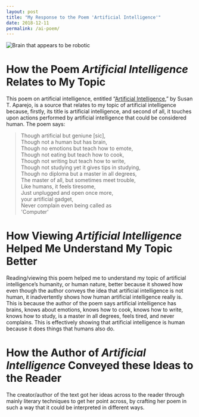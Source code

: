 ```yaml
---
layout: post
title: "My Response to the Poem 'Artificial Intelligence'"
date: 2018-12-11
permalink: /ai-poem/
---
```


![Brain that appears to be robotic](https://c1.staticflickr.com/2/1834/42271822770_6d2a1d533f_b.jpg)

# How the Poem *Artificial Intelligence* Relates to My Topic

This poem on artificial intelligence, entitled “[Artificial Intelligence](https://www.poemhunter.com/poem/artificial-intelligence-2/),” by Susan T. Aparejo, is a source that relates to my topic of artificial intelligence because, firstly, its title is artificial intelligence, and second of all, it touches upon actions performed by artificial intelligence that could be considered human.
The poem says:
> Though artificial but geniune [sic], <br>
Though not a human but has brain, <br>
Though no emotions but teach how to emote, <br>
Though not eating but teach how to cook, <br>
Though not writing but teach how to write, <br>
Though not studying yet it gives tips in studying, <br>
Though no diploma but a master in all degrees, <br>
The master of all, but sometimes meet trouble, <br>
Like humans, it feels tiresome, <br>
Just unplugged and open once more, <br>
your artificial gadget, <br>
Never complain even being called as <br>
'Computer'

# How Viewing *Artificial Intelligence* Helped Me Understand My Topic Better

Reading/viewing this poem helped me to understand my topic of artificial intelligence’s humanity, or human nature, better because it showed how even though the author conveys the idea that artificial intelligence is not human, it inadvertently shows how human artificial intelligence really is.
This is because the author of the poem says artificial intelligence has brains, knows about emotions, knows how to cook, knows how to write, knows how to study, is a master in all degrees, feels tired, and never complains.
This is effectively showing that artificial intelligence is human because it does things that humans also do.

# How the Author of *Artificial Intelligence* Conveyed these Ideas to the Reader

The creator/author of the text got her ideas across to the reader through mainly literary techniques to get her point across, by crafting her poem in such a way that it could be interpreted in different ways.
